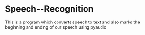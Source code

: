 # Speech--Recognition
This is a program which converts speech to text and also marks the beginning and ending of our speech using pyaudio
